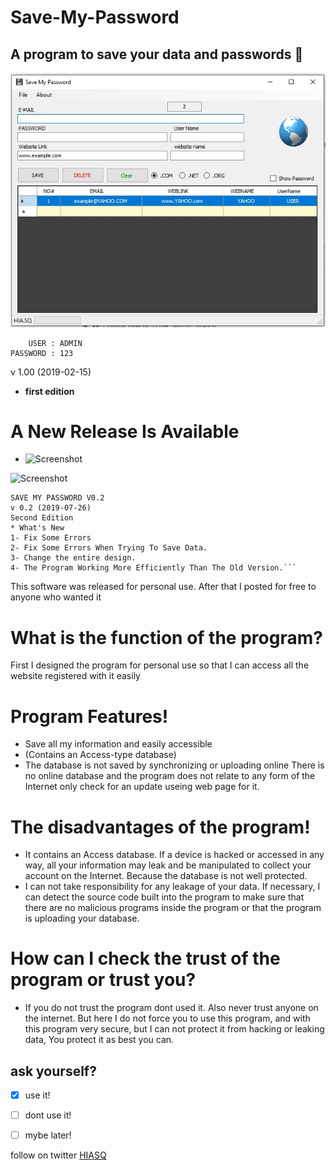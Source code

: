 # Save-My-Password
    
## A program to save your data and passwords :floppy_disk:  

![Screenshot](smp.jpg)


```
    USER : ADMIN
PASSWORD : 123
```

v 1.00 (2019-02-15)
* **first edition**

# A New Release Is Available
* ![Screenshot](https://img.shields.io/badge/SMP-V2-blue)

![Screenshot](https://1.bp.blogspot.com/-et43NBLtw4E/XTs0MvzG5rI/AAAAAAAAAtM/c5Tg3ibqdMwnXF6bp4v2Xptv73eT8r5kgCLcBGAs/s1600/v2.png)
```
SAVE MY PASSWORD V0.2
v 0.2 (2019-07-26)
Second Edition
* What's New
1- Fix Some Errors
2- Fix Some Errors When Trying To Save Data.
3- Change the entire design.
4- The Program Working More Efficiently Than The Old Version.```
```
This software was released for personal use.
After that I posted for free to anyone who wanted it
# What is the function of the program?
First I designed the program for personal use so that
I can access all the website registered with it easily
# Program Features!
* Save all my information and easily accessible
* (Contains an Access-type database)
* The database is not saved by synchronizing or uploading online
There is no online database and the program does not
relate to any form of the Internet
only check for an update useing web page for it.
# The disadvantages of the program!
* It contains an Access database. If a device is hacked or
accessed in any way, all your information may leak and be manipulated to collect your
account on the Internet. Because the database is not well protected.
* I can not take responsibility for any leakage of your data. If necessary,
I can detect the source code built into the program to make sure that there are no
malicious programs inside the program or that the program is uploading your database.
# How can I check the trust of the program or trust you?
* If you do not trust the program dont used it. 
Also never trust anyone on the internet. But here I do not force you to use this program, 
and with this program very secure, but I can not protect it from hacking or leaking data, 
You protect it as best you can.

 ## ask yourself?
- [x] use it!
- [ ] dont use it!
- [ ] mybe later!


follow on twitter [HIASQ](https://twitter.com/HIASQ2)
